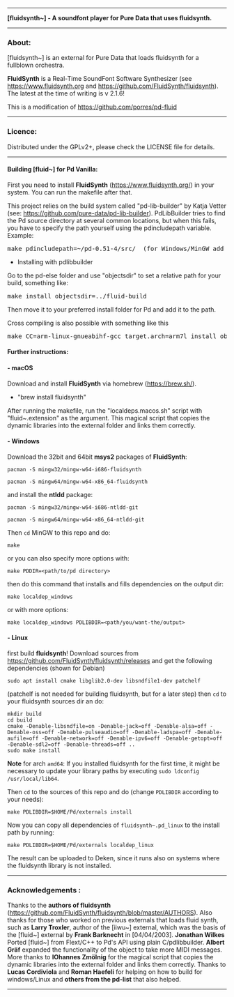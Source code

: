 * * *

**[fluidsynth~] - A soundfont player for Pure Data that uses fluidsynth.**

* * *

### About:

[fluidsynth~] is an external for Pure Data that loads fluidsynth for a fullblown orchestra.

**FluidSynth** is a Real-Time SoundFont Software Synthesizer (see https://www.fluidsynth.org and https://github.com/FluidSynth/fluidsynth). The latest at the time of writing is v 2.1.6!

This is a modification of https://github.com/porres/pd-fluid



--------------------------------------------------------------------------

### Licence:

Distributed under the GPLv2+, please check the LICENSE file for details.



--------------------------------------------------------------------------

#### Building [fluid~] for Pd Vanilla:

First you need to install  **FluidSynth** (https://www.fluidsynth.org/) in your system. You can run the makefile after that.

This project relies on the build system called "pd-lib-builder" by Katja Vetter (see: <https://github.com/pure-data/pd-lib-builder>). PdLibBuilder tries to find the Pd source directory at several common locations, but when this fails, you have to specify the path yourself using the pdincludepath variable. Example:

<pre>make pdincludepath=~/pd-0.51-4/src/  (for Windows/MinGW add 'pdbinpath=~/pd-0.51-4/bin/)</pre>

* Installing with pdlibbuilder

Go to the pd-else folder and use "objectsdir" to set a relative path for your build, something like:

<pre>make install objectsdir=../fluid-build</pre>

Then move it to your preferred install folder for Pd and add it to the path.

Cross compiling is also possible with something like this

<pre>make CC=arm-linux-gnueabihf-gcc target.arch=arm7l install objectsdir=../</pre>



#### Further instructions:

#### - macOS

Download and install **FluidSynth** via homebrew (https://brew.sh/).

- "brew install fluidsynth"

After running the makefile, run the "localdeps.macos.sh" script with "fluid~.extension" as the argument. This magical script that copies the dynamic libraries into the external folder and links them correctly.



#### - Windows

Download the 32bit and 64bit **msys2** packages of **FluidSynth**:

`pacman -S mingw32/mingw-w64-i686-fluidsynth`

`pacman -S mingw64/mingw-w64-x86_64-fluidsynth`

and install the **ntldd** package:

`pacman -S mingw32/mingw-w64-i686-ntldd-git`

`pacman -S mingw64/mingw-w64-x86_64-ntldd-git`

Then `cd` MinGW to this repo and do:

`make`

or you can also specify more options with:

`make PDDIR=<path/to/pd directory>`

then do this command that installs and fills dependencies on the output dir:

`make localdep_windows`

or with more options:

`make localdep_windows PDLIBDIR=<path/you/want-the/output>`



#### - Linux

first build **fluidsynth**! Download sources from https://github.com/FluidSynth/fluidsynth/releases and get the following dependencies (shown for Debian)

`sudo apt install cmake libglib2.0-dev libsndfile1-dev patchelf`

(patchelf is not needed for building fluidsynth, but for a later step)
then `cd` to your fluidsynth sources dir an do:

`````
mkdir build
cd build
cmake -Denable-libsndfile=on -Denable-jack=off -Denable-alsa=off -Denable-oss=off -Denable-pulseaudio=off -Denable-ladspa=off -Denable-aufile=off -Denable-network=off -Denable-ipv6=off -Denable-getopt=off -Denable-sdl2=off -Denable-threads=off ..
sudo make install
`````
**Note** for arch `amd64`: If you installed fluidsynth for the first time, it might be necessary to update your
library paths by executing `sudo ldconfig /usr/local/lib64`.

Then `cd` to the sources of this repo and do (change `PDLIBDIR` according to your needs):

`make PDLIBDIR=$HOME/Pd/externals install`

Now you can copy all dependencies of `fluidsynth~.pd_linux` to the install path by running:

`make PDLIBDIR=$HOME/Pd/externals localdep_linux`

The result can be uploaded to Deken, since it runs also on systems where the fluidsynth library is not installed.


--------------------------------------------------------------------------


### Acknowledgements :

Thanks to the **authors of fluidsynth** (https://github.com/FluidSynth/fluidsynth/blob/master/AUTHORS). Also thanks for those who worked on previous externals that loads fluid synth, such as **Larry Troxler**, author of the [iiwu~] external, which was the basis of the [fluid~] external by **Frank Barknecht** in [04/04/2003].  **Jonathan Wilkes** Ported [fluid~] from Flext/C++ to Pd's API using plain C/pdlibbuilder.  **Albert Gräf** expanded the functionality of the object to take more MIDI messages. More thanks to **IOhannes Zmölnig** for the magical script that copies the dynamic libraries into the external folder and links them correctly. Thanks to **Lucas Cordiviola** and **Roman Haefeli** for helping on how to build for windows/Linux and **others from the pd-list** that also helped.


--------------------------------------------------------------------------

